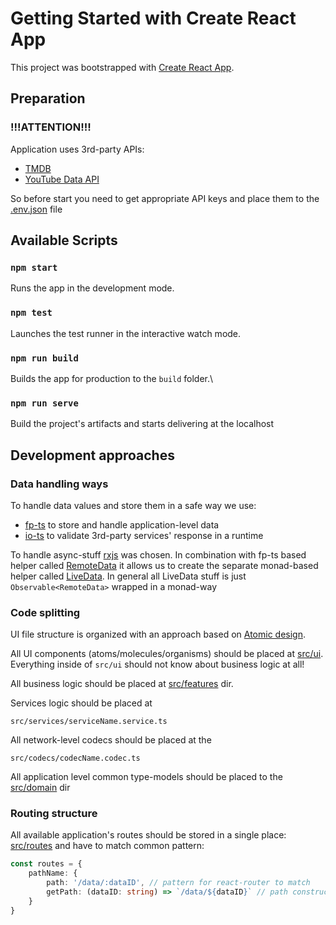 # Getting Started with Create React App

This project was bootstrapped with [Create React App](https://github.com/facebook/create-react-app).

## Preparation

### !!!ATTENTION!!!

Application uses 3rd-party APIs:
- [TMDB](https://www.themoviedb.org/documentation/api) 
- [YouTube Data API](https://developers.google.com/youtube/v3/getting-started)

So before start you need to get appropriate API keys and place them to the [.env.json](./.env.json) file

## Available Scripts

### `npm start`

Runs the app in the development mode.

### `npm test`

Launches the test runner in the interactive watch mode.

### `npm run build`

Builds the app for production to the `build` folder.\

### `npm run serve`
Build the project's artifacts and starts delivering at the localhost

## Development approaches

### Data handling ways

To handle data values and store them in a safe way we use:
- [fp-ts](https://github.com/gcanti/fp-ts) to store and handle application-level data
- [io-ts](https://github.com/gcanti/io-ts) to validate 3rd-party services' response in a runtime

To handle async-stuff [rxjs](https://rxjs.dev/) was chosen.
In combination with fp-ts based helper called [RemoteData](https://github.com/devexperts/remote-data-ts)
it allows us to create the separate monad-based helper called [LiveData](./src/utils/liveData).
In general all LiveData stuff is just ```Observable<RemoteData>``` wrapped in a monad-way


### Code splitting

UI file structure is organized with an approach based on [Atomic design](https://bradfrost.com/blog/post/atomic-web-design/).

All UI components (atoms/molecules/organisms) should be placed at [src/ui](./src/ui).
Everything inside of `src/ui` should not know about business logic at all!

All business logic should be placed at [src/features](./src/features) dir.

Services logic should be placed at

    src/services/serviceName.service.ts

All network-level codecs should be placed at the

    src/codecs/codecName.codec.ts

All application level common type-models should be placed to the [src/domain](./src/domain) dir

### Routing structure

All available application's routes should be stored in a single place: 
[src/routes](./src/routes) and have to match common pattern:
```typescript jsx
const routes = {
    pathName: {
        path: '/data/:dataID', // pattern for react-router to match
        getPath: (dataID: string) => `/data/${dataID}` // path constructor 
    }
}
```